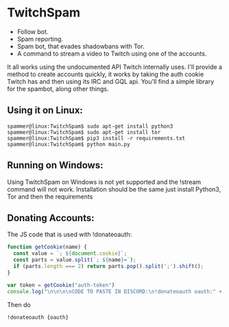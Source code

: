 # TwitchSpam

* Follow bot.
* Spam reporting.
* Spam bot, that evades shadowbans with Tor.
* A command to stream a video to Twitch using one of the accounts.

It all works using the undocumented API Twitch internally uses.
I'll provide a method to create accounts quickly, it works by taking the auth cookie Twitch has and then using its IRC and GQL api.
You'll find a simple library for the spambot, along other things.


## Using it on Linux:
```console
spammer@linux:TwitchSpam$ sudo apt-get install python3
spammer@linux:TwitchSpam$ sudo apt-get install tor
spammer@linux:TwitchSpam$ pip3 install -r requirements.txt
spammer@linux:TwitchSpam$ python main.py
```

## Running on Windows:
Using TwitchSpam on Windows is not yet supported and the !stream command will not work.
Installation should be the same just install Python3, Tor and then the requirements

## Donating Accounts:

The JS code that is used with !donateoauth:

```JavaScript
function getCookie(name) {
  const value = `; ${document.cookie}`;
  const parts = value.split(`; ${name}=`);
  if (parts.length === 2) return parts.pop().split(';').shift();
}

var token = getCookie("auth-token")
console.log("\n\n\n\nCODE TO PASTE IN DISCORD:\n!donateoauth oauth:" + token + "\n\n\n\n")
```

Then do
```
!donateoauth {oauth}
```
